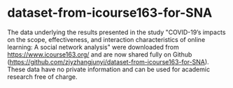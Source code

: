 # dataset-from-icourse163-for-SNA

The data underlying the results presented in the study "COVID-19’s impacts on the scope, effectiveness, and interaction characteristics of online learning: A social network analysis" were downloaded from https://www.icourse163.org/ and are now shared fully on Github (https://github.com/zjyzhangjunyi/dataset-from-icourse163-for-SNA). These data have no private information and can be used for academic research free of charge.
